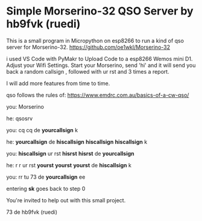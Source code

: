# Simple Morserino-32 QSO Server by hb9fvk (ruedi)

This is a small program in Micropython on esp8266 to run a kind of qso server for Morserino-32. https://github.com/oe1wkl/Morserino-32

i used VS Code with PyMakr to Upload Code to a esp8266 Wemos mini D1. Adjust your Wifi Settings. Start your Morserino, send 'hi' and it will send you back a random callsign , followed with ur rst and 3 times a report. 

I will add more features from time to time.

qso follows the rules of: https://www.emdrc.com.au/basics-of-a-cw-qso/

you: Morserino

he: qsosrv

you: cq cq de **yourcallsign** k


he: **yourcallsign** de **hiscallsign**  **hiscallsign** **hiscallsign** k


you: **hiscallsign** ur rst **hisrst** **hisrst** de **yourcallsign**


he: r r ur rst **yourst** **yourst**  **yourst** de **hiscallsign** k


you: rr tu 73 de **yourcallsign** ee


entering **sk** goes back to step 0




You're invited to help out with this small project.

73 de hb9fvk (ruedi)

